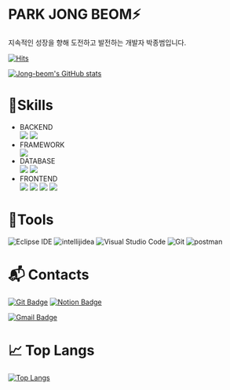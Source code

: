 # PARK JONG BEOM⚡ 

지속적인 성장을 향해 도전하고 발전하는 개발자 박종범입니다.


[![Hits](https://hits.seeyoufarm.com/api/count/incr/badge.svg?url=https%3A%2F%2Fgithub.com%2FWhdbeom%2Fhit-counter&count_bg=%2379C83D&title_bg=%23555555&icon=&icon_color=%23D46E6E&title=HITS&edge_flat=true)](https://hits.seeyoufarm.com)


[![Jong-beom's GitHub stats](https://github-readme-stats.vercel.app/api?username=Whdbeom)](https://github.com/anuraghazra/github-readme-stats)



<!--[![Solved.ac Profile](http://mazassumnida.wtf/api/v2/generate_badge?boj=whdqja918)](https://solved.ac/whdqja918/)
-->

# 💪Skills
<ul>
<li>BACKEND</li>
<img src="https://img.shields.io/badge/Java-007396?style=for-the-badge&logo=OpenJDK&logoColor=white">
<img src="https://img.shields.io/badge/Python-3776AB?style=for-the-badge&logo=Python&logoColor=white">



<li>FRAMEWORK </li>
<img src="https://img.shields.io/badge/spring-6DB33F?style=for-the-badge&logo=spring&logoColor=white">
<li>DATABASE </li>

<img src="https://img.shields.io/badge/oracle-F80000?style=for-the-badge&logo=oracle&logoColor=white">
<img src="https://img.shields.io/badge/mysql-4479A1?style=for-the-badge&logo=mysql&logoColor=white">

<li>FRONTEND </li>

<img src="https://img.shields.io/badge/html5-34F26?style=for-the-badge&logo=html5&logoColor=white">
<img src="https://img.shields.io/badge/CSS3-1572B6?style=for-the-badge&logo=CSS3&logoColor=white">
<img src="https://img.shields.io/badge/javascript-F7DF1E?style=for-the-badge&logo=javascript&logoColor=white">
<img src="https://img.shields.io/badge/react-61DAFB?style=for-the-badge&logo=react&logoColor=white">

</ul>

# 🌱Tools
![Eclipse IDE](https://img.shields.io/badge/Eclipse%20IDE-2C2255.svg?&style=for-the-badge&logo=Eclipse%20IDE&logoColor=white)
![intellijidea](https://img.shields.io/badge/intellijidea-000000.svg?&style=for-the-badge&logo=intellijidea&logoColor=white)
![Visual Studio Code](https://img.shields.io/badge/Visual%20Studio%20Code-007ACC.svg?&style=for-the-badge&logo=Visual%20Studio%20Code&logoColor=white)
![Git](https://img.shields.io/badge/Git-F05032.svg?&style=for-the-badge&logo=Git&logoColor=white)
![postman](https://img.shields.io/badge/postman-FF6C37.svg?&style=for-the-badge&logo=postman&logoColor=white)

# :mailbox_with_mail: Contacts
[![Git Badge](http://img.shields.io/badge/-Git-black?style=flat-square&logo=github&link=https://github.com/Whdbeom/)](https://github.com/Whdbeom/)
[![Notion Badge](https://img.shields.io/badge/Notion-000000?style=flat-square&logo=Notion&logoColor=white)](https://jbpark0.notion.site/jbpark0/65f9e0752ddd4e299e03edd64bdd4a49)

[![Gmail Badge](https://img.shields.io/badge/Gmail-d14836?style=flat-square&logo=Gmail&logoColor=white&link=mailto:Whdbeom@gmail.com)](mailto:Whdbeom@gmail.com)

# :chart_with_upwards_trend: Top Langs
[![Top Langs](https://github-readme-stats.vercel.app/api/top-langs/?username=Whdbeom)](https://github.com/anuraghazra/github-readme-stats)
